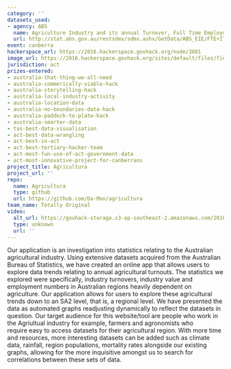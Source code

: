 ```yaml
---
category: ''
datasets_used:
- agency: ABS
  name: Agriculture Industry and its annual Turnover, Full Time Employment & Industry Value
  url: http://stat.abs.gov.au/restsdmx/sdmx.ashx/GetData/ABS_EIE/FTE+ITO+IVA.01.102021057.A/ABS?startTime=2005&endTime=2014&format=compact_v2
event: canberra
hackerspace_url: https://2016.hackerspace.govhack.org/node/3081
image_url: https://2016.hackerspace.govhack.org/sites/default/files/field/image/Screen%20Shot%202016-07-31%20at%204.27.50%20PM.png
jurisdiction: act
prizes-entered:
- australia-that-thing-we-all-need
- australia-commerically-viable-hack
- australia-storytelling-hack
- australia-local-industry-activity
- australia-location-data
- australia-no-boundaries-data-hack
- australia-paddock-to-plate-hack
- australia-smarter-data
- tas-best-data-visualisation
- act-best-data-wrangling
- act-best-in-act
- act-best-tertiary-hacker-team
- act-most-fun-use-of-act-government-data
- act-most-innovative-project-for-canberrans
project_title: Agricultura
project_url: ''
repo:
  name: Agricultura
  type: github
  url: https://github.com/Da-Man/agricultura
team_name: Totally Original
video:
  alt_url: https://govhack-storage.s3-ap-southeast-2.amazonaws.com/2016/final_vid.mov
  type: unknown
  url: ''
---
```


Our application is an investigation into statistics relating to the Australian agricultural industry. Using extensive datasets acquired from the Australian Bureau of Statistics, we have created an online app that allows users to explore data trends relating to annual agricultural turnouts. The statistics we explored were specifically, industry turnovers, industry value and employment numbers in Australian regions heavily dependent on agriculture. Our application allows for users to explore these agricultural trends down to an SA2 level, that is, a regional level. We have presented the data as automated graphs readjusting dynamically to reflect the datasets in question. Our target audience for this website/tool are people who work in the Agriultual industry for example, farmers and agronomists who require easy to access datasets for their agricultural region. With more time and resources, more interesting datasets can be added such as climate data, rainfall, region populations, mortality rates alongside our existing graphs, allowing for the more inquisitive amongst us to search for correlations between these sets of data.